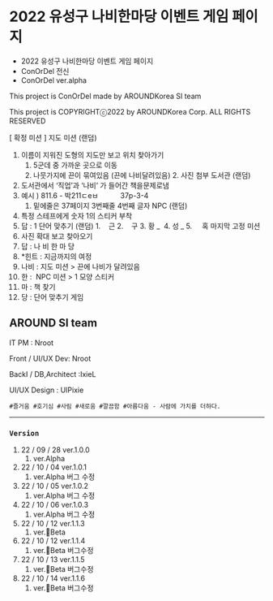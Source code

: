 # 2022 유성구 나비한마당 이벤트 게임 페이지 

- 2022 유성구 나비한마당 이벤트 게임 페이지
- ConOrDel 전신
- ConOrDel ver.alpha

This project is ConOrDel made by AROUNDKorea SI team

This project is COPYRIGHTⓒ2022 by AROUNDKorea Corp. ALL RIGHTS RESERVED

[ 확정 미션 ]
지도 미션 (랜덤)
   1. 이름이 지워진 도형의 지도만 보고 위치 찾아가기
       1. 5군데 중 가까운 곳으로 이동
       2. 나뭇가지에 끈이 묶여있음 (끈에 나비달려있음)
    2. 사진 첨부
도서관 (랜덤)
   1. 도서관에서 ‘직업’과 ‘나비’ 가 들어간 책을문제로냄
   2. 예시 ) 811.6 - 박211ㄷeㅂ
                 37p-3-4
        1. 밑에줄은 37페이지 3번째줄 4번째 글자
NPC (랜덤)
   1. 특정 스테프에게 숫자 1의 스티커 부착
   2. 답 : 1
단어 맞추기 (랜덤)
    1.    근
    2.    구
    3. 황 _ 
    4. 성 _
    5.     혹
마지막 고정 미션
   1. 사진 확대 보고 찾아오기
   2. 답 : 나 비 한 마 당
   3. *힌트 : 지금까지의 여정
   4. 나비 : 지도 미션 > 끈에 나비가 달려있음
   5. 한 :  NPC 미션 > 1 모양 스티커
   6. 마 : 책 찾기
   7. 당 : 단어 맞추기 게임

## AROUND SI team

IT PM : Nroot

Front / UI/UX Dev: Nroot 

BackI / DB,Architect :IxieL

UI/UX Design : UIPixie

`#즐거움 #호기심 #사림 #새로움 #깔끔함 #아름다움 - 사람에 가치를 더하다.` 

---

### `Version`

1. 22 / 09 / 28 ver.1.0.0
    1. ver.Alpha 
2. 22 / 10 / 04 ver.1.0.1
    1. ver.Alpha 버그 수정
3. 22 / 10 / 05 ver.1.0.2
    1. ver.Alpha 버그 수정
4. 22 / 10 / 06 ver.1.0.3
    1. ver.Alpha 버그 수정
5. 22 / 10 / 12 ver.1.1.3
    1. ver.Beta
6. 22 / 10 / 12 ver.1.1.4
    1. ver.Beta 버그수정
7. 22 / 10 / 13 ver.1.1.5
    1. ver.Beta 버그수정
8. 22 / 10 / 14 ver.1.1.6
    1. ver.Beta 버그수정   
